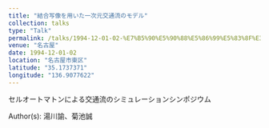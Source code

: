 ```yaml
---
title: "結合写像を用いた一次元交通流のモデル"
collection: talks
type: "Talk"
permalink: /talks/1994-12-01-02-%E7%B5%90%E5%90%88%E5%86%99%E5%83%8F%E3%82%92%E7%94%A8%E3%81%84%E3%81%9F%E4%B8%80%E6%AC%A1%E5%85%83%E4%BA%A4%E9%80%9A%E6%B5%81%E3%81%AE%E3%83%A2%E3%83%87%E3%83%AB
venue: "名古屋"
date: 1994-12-01-02
location: "名古屋市東区"
latitude: "35.1737371"
longitude: "136.9077622"
---
```


セルオートマトンによる交通流のシミュレーションシンポジウム

Author(s): 湯川諭、菊池誠
